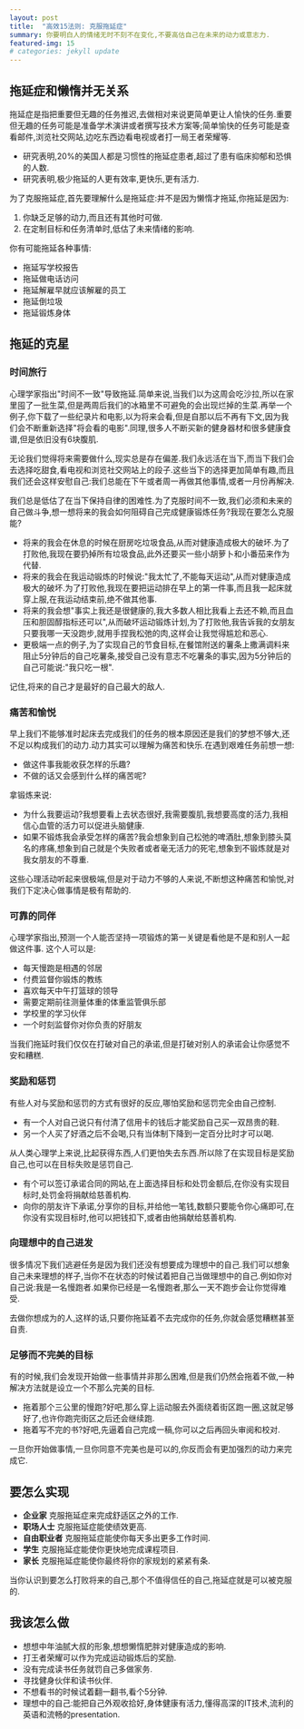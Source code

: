 ```yaml
---
layout: post
title:  "高效15法则: 克服拖延症"
summary: 你要明白人的情绪无时不刻不在变化,不要高估自己在未来的动力或意志力.
featured-img: 15
# categories: jekyll update
---
```

## 拖延症和懒惰并无关系 ##

拖延症是指把重要但无趣的任务推迟,去做相对来说更简单更让人愉快的任务.重要但无趣的任务可能是准备学术演讲或者撰写技术方案等;简单愉快的任务可能是查看邮件,浏览社交网站,边吃东西边看电视或者打一局王者荣耀等.

  * 研究表明,20%的美国人都是习惯性的拖延症患者,超过了患有临床抑郁和恐惧的人数.
  * 研究表明,极少拖延的人更有效率,更快乐,更有活力.
  
为了克服拖延症,首先要理解什么是拖延症:并不是因为懒惰才拖延,你拖延是因为:

  1. 你缺乏足够的动力,而且还有其他时可做.
  2. 在定制目标和任务清单时,低估了未来情绪的影响.
  
你有可能拖延各种事情:

  * 拖延写学校报告
  * 拖延做电话访问
  * 拖延解雇早就应该解雇的员工
  * 拖延倒垃圾
  * 拖延锻炼身体

## 拖延的克星 ##

### 时间旅行 ###

心理学家指出"时间不一致"导致拖延.简单来说,当我们以为这周会吃沙拉,所以在家里囤了一批生菜,但是两周后我们的冰箱里不可避免的会出现烂掉的生菜.再举一个例子,你下载了一些纪录片和电影,以为将来会看,但是自那以后不再有下文,因为我们会不断重新选择"将会看的电影".同理,很多人不断买新的健身器材和很多健康食谱,但是依旧没有6块腹肌.

无论我们觉得将来需要做什么,现实总是存在偏差.我们永远活在当下,而当下我们会去选择吃甜食,看电视和浏览社交网站上的段子.这些当下的选择更加简单有趣,而且我们还会这样安慰自己:我们总能在下午或者周一再做其他事情,或者一月份再解决.

我们总是低估了在当下保持自律的困难性.为了克服时间不一致,我们必须和未来的自己做斗争,想一想将来的我会如何阻碍自己完成健康锻炼任务?我现在要怎么克服能?

  * 将来的我会在休息的时候在厨房吃垃圾食品,从而对健康造成极大的破坏.为了打败他,我现在要扔掉所有垃圾食品,此外还要买一些小胡萝卜和小番茄来作为代替.
  * 将来的我会在我运动锻炼的时候说:"我太忙了,不能每天运动",从而对健康造成极大的破坏.为了打败他,我现在要把运动排在早上的第一件事,而且我一起床就穿上服,在我运动结束前,绝不做其他事.
  * 将来的我会想"事实上我还是很健康的,我大多数人相比我看上去还不赖,而且血压和胆固醇指标还可以",从而破坏运动锻炼计划,为了打败他,我告诉我的女朋友只要我哪一天没跑步,就用手捏我松弛的肉,这样会让我觉得尴尬和恶心.
  * 更极端一点的例子,为了实现自己的节食目标,在餐馆附送的薯条上撒满调料来阻止5分钟后的自己吃薯条,接受自己没有意志不吃薯条的事实,因为5分钟后的自己可能说:"我只吃一根".
  
记住,将来的自己才是最好的自己最大的敌人.
  
### 痛苦和愉悦 ###
  
早上我们不能够准时起床去完成我们的任务的根本原因还是我们的梦想不够大,还不足以构成我们的动力.动力其实可以理解为痛苦和快乐.在遇到艰难任务前想一想:
  
  * 做这件事我能收获怎样的乐趣?
  * 不做的话又会感到什么样的痛苦呢?
  
拿锻炼来说:

  * 为什么我要运动?我想要看上去状态很好,我需要腹肌,我想要高度的活力,我相信心血管的活力可以促进头脑健康.
  * 如果不锻炼我会承受怎样的痛苦?我会想象到自己松弛的啤酒肚,想象到膝头莫名的疼痛,想象到自己就是个失败者或者毫无活力的死宅,想象到不锻炼就是对我女朋友的不尊重.
  
这些心理活动听起来很极端,但是对于动力不够的人来说,不断想这种痛苦和愉悦,对我们下定决心做事情是极有帮助的.

### 可靠的同伴 ###

心理学家指出,预测一个人能否坚持一项锻炼的第一关键是看他是不是和别人一起做这件事.
这个人可以是:
  * 每天慢跑是相遇的邻居
  * 付费监督你锻炼的教练
  * 喜欢每天中午打篮球的领导
  * 需要定期前往测量体重的体重监管俱乐部
  * 学校里的学习伙伴
  * 一个时刻监督你对你负责的好朋友
  
当我们拖延时我们仅仅在打破对自己的承诺,但是打破对别人的承诺会让你感觉不安和糟糕.

### 奖励和惩罚 ###

有些人对与奖励和惩罚的方式有很好的反应,哪怕奖励和惩罚完全由自己控制.

  * 有一个人对自己说只有付清了信用卡的钱后才能奖励自己买一双昂贵的鞋.
  * 另一个人买了好酒之后不会喝,只有当体制下降到一定百分比时才可以喝.

从人类心理学上来说,比起获得东西,人们更怕失去东西.所以除了在实现目标是奖励自己,也可以在目标失败是惩罚自己.

  * 有个可以签订承诺合同的网站,在上面选择目标和处罚金额后,在你没有实现目标时,处罚金将捐献给慈善机构.
  * 向你的朋友许下承诺,分享你的目标,并给他一笔钱,数额只要能令你心痛即可,在你没有实现目标时,他可以把钱扣下,或者由他捐献给慈善机构.
  
### 向理想中的自己进发 ###
  
很多情况下我们逃避任务是因为我们还没有想要成为理想中的自己.我们可以想象自己未来理想的样子,当你不在状态的时候试着把自己当做理想中的自己.例如你对自己说:我是一名慢跑者.如果你已经是一名慢跑者,那么一天不跑步会让你觉得难受.

去做你想成为的人,这样的话,只要你拖延着不去完成你的任务,你就会感觉糟糕甚至自责.

### 足够而不完美的目标 ###

有的时候,我们会发现开始做一些事情并非那么困难,但是我们仍然会拖着不做,一种解决方法就是设立一个不那么完美的目标.

  * 拖着那个三公里的慢跑?好吧,那么穿上运动服去外面绕着街区跑一圈,这就足够好了,也许你跑完街区之后还会继续跑.
  * 拖着写不完的书?好吧,先逼着自己完成一稿,你可以之后再回头审阅和校对.

一旦你开始做事情,一旦你同意不完美也是可以的,你反而会有更加强烈的动力来完成它.

## 要怎么实现 ##

  * **企业家** 克服拖延症来完成舒适区之外的工作.
  * **职场人士** 克服拖延症能使绩效更高.
  * **自由职业者** 克服拖延症能使你每天多出更多工作时间.
  * **学生** 克服拖延症能使你更快地完成课程项目.
  * **家长** 克服拖延症能使你最终将你的家规划的紧紧有条.
  
当你认识到要怎么打败将来的自己,那个不值得信任的自己,拖延症就是可以被克服的.

## 我该怎么做 ##

  * 想想中年油腻大叔的形象,想想懒惰肥胖对健康造成的影响.
  * 打王者荣耀可以作为完成运动锻炼后的奖励.
  * 没有完成读书任务就罚自己多做家务.
  * 寻找健身伙伴和读书伙伴.
  * 不想看书的时候试着翻一翻书,看个5分钟.
  * 理想中的自己:能把自己外观收拾好,身体健康有活力,懂得高深的IT技术,流利的英语和流畅的presentation.
